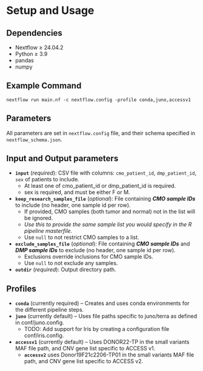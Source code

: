 # Setup and Usage

## Dependencies

* Nextflow ≥ 24.04.2
* Python ≥ 3.9
* pandas
* numpy

## Example Command

```
nextflow run main.nf -c nextflow.config -profile conda,juno,accessv1
```

## Parameters

All parameters are set in `nextflow.config` file, and their schema specified in `nextflow_schema.json`. &#x20;

## Input and Output parameters

* **`input`** (_required_): CSV file with columns: `cmo_patient_id`, `dmp_patient_id`, `sex` of patients to include.
  * At least one of cmo\_patient\_id or dmp\_patient\_id is required.
  * sex is required, and must be either F or M.
* **`keep_research_samples_file`** (_optional_): File containing _**CMO sample IDs**_ to include (no header, one sample id per row).
  * If provided, CMO samples (both tumor and normal) not in the list will be ignored.
  * _Use this to provide the same sample list you would specify in the R pipeline masterfile._
  * Use `null` to not restrict CMO samples to a list.
* **`exclude_samples_file`** (_optional_): File containing _**CMO sample IDs**_ and _**DMP sample IDs**_ to exclude (no header, one sample id per row).
  * Exclusions override inclusions for CMO sample IDs.
  * Use `null` to not exclude any samples.
* **`outdir`** (_required_): Output directory path.

## Profiles

* **`conda`** (currently required) – Creates and uses conda environments for the different pipeline steps.
* **`juno`** (currently default) – Uses file paths specific to juno/terra as defined in conf/juno.config.
  * TODO: Add support for Iris by creating a configuration file conf/iris.config.
* **`accessv1`** (currently default) – Uses DONOR22-TP in the small variants MAF file path, and CNV gene list specific to ACCESS v1.
  * **`accessv2`** uses Donor19F21c2206-TP01  in the small variants MAF file path, and CNV gene list specific to ACCESS v2.
